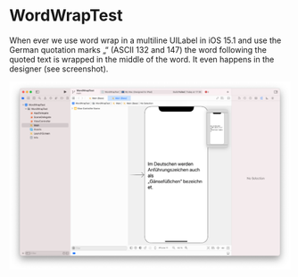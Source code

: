 # WordWrapTest
When ever we use word wrap in a multiline UILabel in iOS 15.1 and use the German quotation marks „“ (ASCII 132 and 147) the word following the quoted text is wrapped in the middle of the word. It even happens in the designer (see screenshot).

![Screenshot Xcode](screenshot.png?raw=true "Screenshot")
